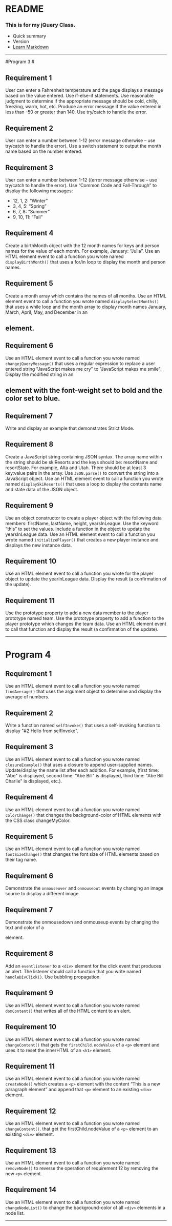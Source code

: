 # README #



### This is for my jQuery Class. ###

* Quick summary
* Version
* [Learn Markdown](https://bitbucket.org/tutorials/markdowndemo)

-----------------------------------------------------------------------------
#Program 3 #

## Requirement 1 ##

User can enter a Fahrenheit temperature and the page displays a message
based on the value entered. Use if-else-if statements. Use reasonable
judgment to determine if the appropriate message should be cold, chilly,
freezing, warm, hot, etc. Produce an error message if the value entered in
less than -50 or greater than 140. Use try/catch to handle the error.

## Requirement 2 ##

User can enter a number between 1-12 (error message otherwise – use
try/catch to handle the error). Use a switch statement to output the month
name based on the number entered.

## Requirement 3 ##

User can enter a number between 1-12 ((error message otherwise – use
try/catch to handle the error). Use “Common Code and Fall-Through” to
display the following messages:

* 12, 1, 2: “Winter”
* 3, 4, 5: “Spring”
* 6, 7, 8: “Summer”
* 9, 10, 11: “Fall”

## Requirement 4 ##

Create a birthMonth object with the 12 month names for keys and person
names for the value of each month. For example, January: “Julia”. Use an
HTML element event to call a function you wrote named
`displayBirthMonth()` that uses a for/in loop to display the month and
person names.

## Requirement 5 ##

Create a month array which contains the names of all months. Use an HTML
element event to call a function you wrote named `displaySelectMonths()`
that uses a while loop and the month array to display month names
January, March, April, May, and December in an <h2> element.

## Requirement 6 ##

Use an HTML element event to call a function you wrote named `changejQueryMessage()` that uses a regular expression to replace a user entered string "JavaScript makes me cry" to "JavaScript makes me smile".  Display the modified string in an <h2> element with the font-weight set to bold and the color set to blue.

## Requirement 7 ##

Write and display an example that demonstrates Strict Mode.

## Requirement 8 ##

Create a JavaScript string containing JSON syntax. The array name within the string should be skiResorts and the keys should be: resortName and resortState. For example, Alta and Utah. There should be at least 3 key:value pairs in the array. Use `JSON.parse()` to convert the string into a JavaScript object. Use an HTML element event to call a function you wrote named `displaySkiResorts()` that uses a loop to display the contents name and state data of the JSON object.

## Requirement 9 ##

Use an object constructor to create a player object with the following data members: firstName, lastName, height, yearsInLeague. Use the keyword “this” to set the values. Include a function in the object to update the yearsInLeague data. Use an HTML element event to call a function you wrote named `initializePlayer()` that creates a new player instance and displays the new instance data.

## Requirement 10 ##

Use an HTML element event to call a function you wrote for the player object to update the yearInLeague data. Display the result (a confirmation of the update).

## Requirement 11 ##

Use the prototype property to add a new data member to the player prototype named team. Use the prototype property to add a function to the player prototype which changes the team data. Use an HTML element event to call that function and display the result (a confirmation of the update).

---------------------------------------------------------------------------

# **Program 4** #

## Requirement 1 ##

Use an HTML element event to call a function you wrote named `findAverage()` that uses the argument object to determine and display the average of numbers.

## Requirement 2 ##

Write a function named `selfInvoke()` that uses a self-invoking function to display "#2 Hello from selfInvoke".

## Requirement 3 ##

Use an HTML element event to call a function you wrote named `closureExample()` that uses a closure to append user-supplied names.  Update/display the name list after each addition.  For example, (first time: "Abe" is displayed, second time: "Abe Bill" is displayed, third time: "Abe Bill Charlie" is displayed, etc.).

## Requirement 4 ##

Use an HTML element event to call a function you wrote named `colorChange()` that changes the background-color of HTML elements with the CSS class changeMyColor.

## Requirement 5 ##

Use an HTML element event to call a function you wrote named `fontSizeChange()` that changes the font size of HTML elements based on their tag name.

## Requirement 6 ##

Demonstrate the `onmouseover` and `onmouseout` events by changing an image source to display a different image.

## Requirement 7 ##

Demonstrate the onmousedown and onmouseup events by changing the text and color of a <div> element.

## Requirement 8 ##

Add an `eventlistener` to a `<div>` element for the click event that produces an alert. The listener should call a function that you write named `handleDivClick()`. Use bubbling propagation.

## Requirement 9 ##

Use an HTML element event to call a function you wrote named `domContent()` that writes all of the HTML content to an alert.

## Requirement 10 ##

Use an HTML element event to call a function you wrote named `changeContent()` that gets the `firstChild.nodeValue` of a `<p>` element and uses it to reset the innerHTML of an `<h1>` element.

## Requirement 11 ##

Use an HTML element event to call a function you wrote named `createNode()` which creates a `<p>` element with the content “This is a new paragraph element” and append that `<p>` element to an existing `<div>` element.

## Requirement 12 ##

Use an HTML element event to call a function you wrote named `changeContent()`. that get the firstChild.nodeValue of a `<p>` element to an existing `<div>` element.

## Requirement 13 ##

Use an HTML element event to call a function you wrote named `removeNode()` to reverse the operation of requirement 12 by removing the new `<p>` element.

## Requirement 14 ##

Use an HTML element event to call a function you wrote named `changeNodeList()` to change the background-color of all `<div>` elements in a node list.

-------------------------------------------------------------------------------------